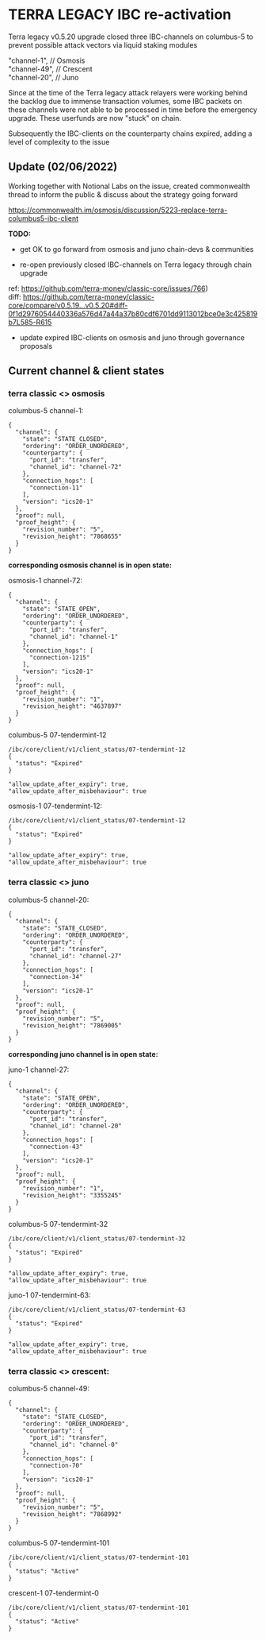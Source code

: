# TERRA LEGACY IBC re-activation

Terra legacy v0.5.20 upgrade closed three IBC-channels on columbus-5 to prevent possible attack vectors via liquid staking modules

"channel-1", // Osmosis  
"channel-49", // Crescent  
"channel-20", // Juno  

Since at the time of the Terra legacy attack relayers were working behind the backlog due to immense transaction volumes, some IBC packets on these channels were not able to be processed in time before the emergency upgrade. These userfunds are now "stuck" on chain.

Subsequently the IBC-clients on the counterparty chains expired, adding a level of complexity to the issue

## Update (02/06/2022)

Working together with Notional Labs on the issue, created commonwealth thread to inform the public & discuss about the strategy going forward

https://commonwealth.im/osmosis/discussion/5223-replace-terra-columbus5-ibc-client

**TODO:**

- get OK to go forward from osmosis and juno chain-devs & communities

- re-open previously closed IBC-channels on Terra legacy through chain upgrade 

ref: https://github.com/terra-money/classic-core/issues/766)  
diff: https://github.com/terra-money/classic-core/compare/v0.5.19...v0.5.20#diff-0f1d2976054440336a576d47a44a37b80cdf6701dd9113012bce0e3c425819b7L585-R615

- update expired IBC-clients on osmosis and juno through governance proposals

## Current channel & client states

### terra classic <> osmosis

columbus-5 channel-1:
```
{
  "channel": {
    "state": "STATE_CLOSED",
    "ordering": "ORDER_UNORDERED",
    "counterparty": {
      "port_id": "transfer",
      "channel_id": "channel-72"
    },
    "connection_hops": [
      "connection-11"
    ],
    "version": "ics20-1"
  },
  "proof": null,
  "proof_height": {
    "revision_number": "5",
    "revision_height": "7868655"
  }
}
```

**corresponding osmosis channel is in open state:**

osmosis-1 channel-72:
```
{
  "channel": {
    "state": "STATE_OPEN",
    "ordering": "ORDER_UNORDERED",
    "counterparty": {
      "port_id": "transfer",
      "channel_id": "channel-1"
    },
    "connection_hops": [
      "connection-1215"
    ],
    "version": "ics20-1"
  },
  "proof": null,
  "proof_height": {
    "revision_number": "1",
    "revision_height": "4637897"
  }
}
```



columbus-5 07-tendermint-12
```
/ibc/core/client/v1/client_status/07-tendermint-12
{
  "status": "Expired"
}

"allow_update_after_expiry": true,
"allow_update_after_misbehaviour": true
```

osmosis-1 07-tendermint-12:
```
/ibc/core/client/v1/client_status/07-tendermint-12
{
  "status": "Expired"
}

"allow_update_after_expiry": true,
"allow_update_after_misbehaviour": true
```

### terra classic <> juno

columbus-5 channel-20:
```
{
  "channel": {
    "state": "STATE_CLOSED",
    "ordering": "ORDER_UNORDERED",
    "counterparty": {
      "port_id": "transfer",
      "channel_id": "channel-27"
    },
    "connection_hops": [
      "connection-34"
    ],
    "version": "ics20-1"
  },
  "proof": null,
  "proof_height": {
    "revision_number": "5",
    "revision_height": "7869005"
  }
}
```


**corresponding juno channel is in open state:**

juno-1 channel-27:
```
{
  "channel": {
    "state": "STATE_OPEN",
    "ordering": "ORDER_UNORDERED",
    "counterparty": {
      "port_id": "transfer",
      "channel_id": "channel-20"
    },
    "connection_hops": [
      "connection-43"
    ],
    "version": "ics20-1"
  },
  "proof": null,
  "proof_height": {
    "revision_number": "1",
    "revision_height": "3355245"
  }
}
```

columbus-5 07-tendermint-32
```
/ibc/core/client/v1/client_status/07-tendermint-32
{
  "status": "Expired"
}

"allow_update_after_expiry": true,
"allow_update_after_misbehaviour": true
```

juno-1 07-tendermint-63:
```
/ibc/core/client/v1/client_status/07-tendermint-63
{
  "status": "Expired"
}

"allow_update_after_expiry": true,
"allow_update_after_misbehaviour": true
```

### terra classic <> crescent:

columbus-5 channel-49:
```
{
  "channel": {
    "state": "STATE_CLOSED",
    "ordering": "ORDER_UNORDERED",
    "counterparty": {
      "port_id": "transfer",
      "channel_id": "channel-0"
    },
    "connection_hops": [
      "connection-70"
    ],
    "version": "ics20-1"
  },
  "proof": null,
  "proof_height": {
    "revision_number": "5",
    "revision_height": "7868992"
  }
}
```

columbus-5 07-tendermint-101
```
/ibc/core/client/v1/client_status/07-tendermint-101
{
  "status": "Active"
}
```

crescent-1 07-tendermint-0
```
/ibc/core/client/v1/client_status/07-tendermint-101
{
  "status": "Active"
}
```